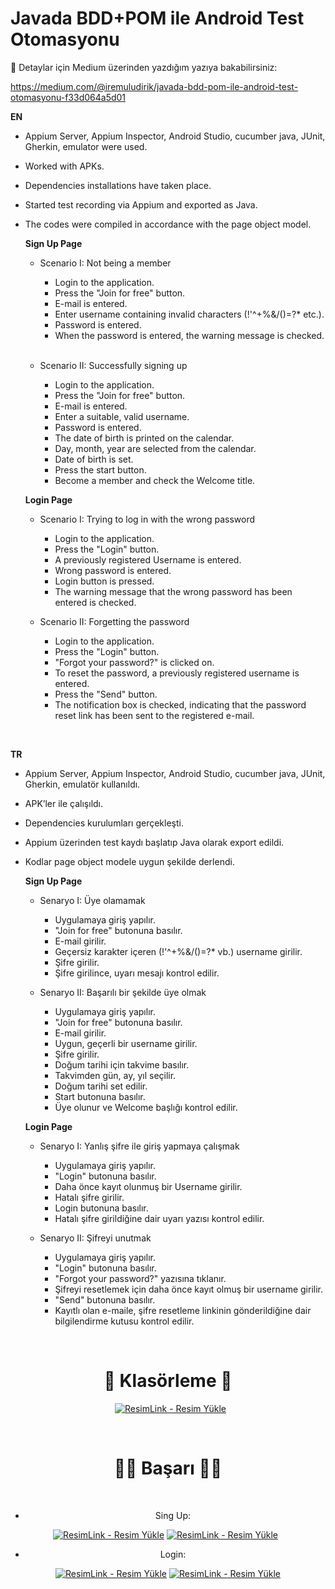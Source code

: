 # Javada BDD+POM ile Android Test Otomasyonu
:tada: Detaylar için Medium üzerinden yazdığım yazıya bakabilirsiniz:
&nbsp;

https://medium.com/@iremuludirik/javada-bdd-pom-ile-android-test-otomasyonu-f33d064a5d01

**EN**

- Appium Server, Appium Inspector, Android Studio, cucumber java, JUnit,  Gherkin, emulator were used.
- Worked with APKs.
- Dependencies installations have taken place.
- Started test recording via Appium and exported as Java.
- The codes were compiled in accordance with the page object model.

    **Sign Up Page**
    &nbsp;
    
  - Scenario I: Not being a member
       - Login to the application.
       - Press the "Join for free" button.
       - E-mail is entered.
       - Enter username containing invalid characters (!'^+%&/()=?* etc.).
       - Password is entered.
       - When the password is entered, the warning message is checked.
    &nbsp;

    
  - Scenario II: Successfully signing up
      - Login to the application.
       - Press the "Join for free" button.
       - E-mail is entered.
       - Enter a suitable, valid username.
       - Password is entered.
       - The date of birth is printed on the calendar.
       - Day, month, year are selected from the calendar.
       - Date of birth is set.
       - Press the start button.
       - Become a member and check the Welcome title.
    &nbsp;
    &nbsp;

  
   **Login Page**
    &nbsp;
    
  - Scenario I: Trying to log in with the wrong password
      - Login to the application.
       - Press the "Login" button.
       - A previously registered Username is entered.
       - Wrong password is entered.
       - Login button is pressed.
       - The warning message that the wrong password has been entered is checked.
    &nbsp;

    
  - Scenario II: Forgetting the password
      - Login to the application.
       - Press the "Login" button.
       - "Forgot your password?" is clicked on.
       - To reset the password, a previously registered username is entered.
       - Press the "Send" button.
       - The notification box is checked, indicating that the password reset link has been sent to the registered e-mail.
  
    &nbsp;
    &nbsp;


**TR**

- Appium Server, Appium Inspector, Android Studio, cucumber java, JUnit, Gherkin, emulatör kullanıldı.
- APK’ler ile çalışıldı.
- Dependencies kurulumları gerçekleşti.
- Appium üzerinden test kaydı başlatıp Java olarak export edildi.
- Kodlar page object modele uygun şekilde derlendi.

    **Sign Up Page**
    &nbsp;
    
  - Senaryo I: Üye olamamak
      - Uygulamaya giriş yapılır.
      - "Join for free" butonuna basılır.
      - E-mail girilir.
      - Geçersiz karakter içeren (!'^+%&/()=?* vb.) username girilir.
      - Şifre girilir.
      - Şifre girilince, uyarı mesajı kontrol edilir.
    &nbsp;

    
  - Senaryo II: Başarılı bir şekilde üye olmak
      - Uygulamaya giriş yapılır.
      - "Join for free" butonuna basılır.
      - E-mail girilir.
      - Uygun, geçerli bir username girilir.
      - Şifre girilir.
      - Doğum tarihi için takvime basılır.
      - Takvimden gün, ay, yıl seçilir.
      - Doğum tarihi set edilir.
      - Start butonuna basılır.
      - Üye olunur ve Welcome başlığı kontrol edilir.
    &nbsp;
    &nbsp;

  
   **Login Page**
    &nbsp;
    
  - Senaryo I: Yanlış şifre ile giriş yapmaya çalışmak
      - Uygulamaya giriş yapılır.
      - "Login" butonuna basılır.
      - Daha önce kayıt olunmuş bir Username girilir.
      - Hatalı şifre girilir.
      - Login butonuna basılır.
      - Hatalı şifre girildiğine dair uyarı yazısı kontrol edilir.
    &nbsp;

    
  - Senaryo II: Şifreyi unutmak
      - Uygulamaya giriş yapılır.
      - "Login" butonuna basılır.
      - "Forgot your password?" yazısına tıklanır.
      - Şifreyi resetlemek için daha önce kayıt olmuş bir username girilir.
      - "Send" butonuna basılır.
      - Kayıtlı olan e-maile, şifre resetleme linkinin gönderildiğine dair bilgilendirme kutusu kontrol edilir.
  
    &nbsp;
    &nbsp;

<div align ="center">
  
 # :open_file_folder: Klasörleme :open_file_folder:
  
&nbsp;
<a href="https://resimlink.com/QKxTCZJ" title="ResimLink - Resim Yükle"><img src="https://r.resimlink.com/QKxTCZJ.jpg" title="ResimLink - Resim Yükle" alt="ResimLink - Resim Yükle"></a>


&nbsp;


# :tada::tada: Başarı :clap::clap:
  &nbsp;
  - Sing Up:
  &nbsp;
  
<a href="https://resimlink.com/KQLIXb6" title="ResimLink - Resim Yükle"><img src="https://r.resimlink.com/KQLIXb6.jpg" title="ResimLink - Resim Yükle" alt="ResimLink - Resim Yükle"></a>
  <a href="https://resimlink.com/hnrHJI" title="ResimLink - Resim Yükle"><img src="https://r.resimlink.com/hnrHJI.jpg" title="ResimLink - Resim Yükle" alt="ResimLink - Resim Yükle"></a>
    &nbsp;
  
  - Login:
  &nbsp;
  
<a href="https://resimlink.com/wMHj1u" title="ResimLink - Resim Yükle"><img src="https://r.resimlink.com/wMHj1u.jpg" title="ResimLink - Resim Yükle" alt="ResimLink - Resim Yükle"></a>
  <a href="https://resimlink.com/Bxi51yL" title="ResimLink - Resim Yükle"><img src="https://r.resimlink.com/Bxi51yL.jpg" title="ResimLink - Resim Yükle" alt="ResimLink - Resim Yükle"></a>


